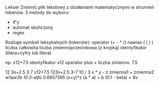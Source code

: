 Lekser
Zmienić plik tekstowy z działaniami matematycznymi w strumień tokenów.
3 metody do wyboru:
- if'y
- automat skończony
- regex
 
Rodzaje symboli leksykalnych (tokenów):
operator (+ - * /)
nawias ( ( ) )
liczba całkowita
liczba zmiennoprzecinkowa (z kropką)
identyfikator (litera+cyfry lub litera)
 
np.
x12+7.5
identyfikator   x12
operator plus   +
liczba zmienno. 7.5
 
12 3x+2.5
3 7
x12+7.5
123x+2.5
3-7
10 / 3
x * y - z
zmienna1 + zmienna2
w1a*w2b
10.3-alfa
0.685739*5
(x+y)*z
(a * a) + b
(0.1 - beta) + 8v